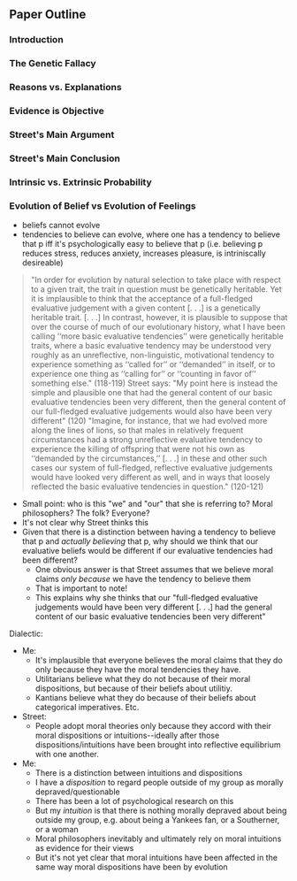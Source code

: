 ## Paper  Outline

### Introduction

### The Genetic Fallacy

### Reasons vs. Explanations

### Evidence is Objective

### Street's Main Argument

### Street's Main Conclusion

### Intrinsic vs. Extrinsic Probability

### Evolution of Belief vs Evolution of Feelings
  - beliefs cannot evolve
  - tendencies to believe can evolve, where one has a tendency to believe that p iff it's psychologically easy to believe that p (i.e. believing p reduces stress, reduces anxiety, increases pleasure, is intriniscally desireable)
  
  > "In order for evolution by natural selection to take place with respect to a given trait, the trait in question must be genetically heritable. Yet it is implausible to think that the acceptance of a full-fledged evaluative judgement with a given content [. . .] is a genetically heritable trait. [. . .] In contrast, however, it is plausible to suppose that over the course of much of our evolutionary history, what I have been calling ‘‘more basic evaluative tendencies’’ were genetically heritable traits, where a basic evaluative tendency may be understood very roughly as an unreflective, non-linguistic, motivational tendency to experience something as ‘‘called for’’ or ‘‘demanded’’ in itself, or to experience one thing as ‘‘calling for’’ or ‘‘counting in favor of’’ something else." (118-119)
  > Street says: "My point here is instead the simple and plausible one that had the general content of our basic evaluative tendencies been very different, then the general content of our full-fledged evaluative judgements would also have been very different" (120)
  > "Imagine, for instance, that we had evolved more along the lines of lions, so that males in relatively frequent circumstances had a strong unreflective evaluative tendency to experience the killing of offspring that were not his own as ‘‘demanded by the circumstances,’’ [. . .]  in these and other such cases our system of full-fledged, reflective evaluative judgements would have looked very different as well, and in ways that loosely reflected the basic evaluative tendencies in question." (120-121)
  - Small point: who is this "we" and "our" that she is referring to? Moral philosophers? The folk? Everyone?
  - It's not clear why Street thinks this
  - Given that there is a distinction between having a tendency to believe that p and *actually believing* that p, why should we think that our evaluative beliefs would be different if our evaluative tendencies had been different?
    - One obvious answer is that Street assumes that we believe moral claims *only because* we have the tendency to believe them
    - That is important to note!
    - This explains why she thinks that our "full-fledged evaluative judgements would have been very different [. . .] had the general content of our basic evaluative tendencies been very different"

Dialectic:
  - Me:
    - It's implausible that everyone believes the moral claims that they do only because they have the moral tendencies they have. 
    - Utilitarians believe what they do not because of their moral dispositions, but because of their beliefs about utilitiy. 
    - Kantians believe what they do because of their beliefs about categorical imperatives. Etc.
  - Street: 
    - People adopt moral theories only because they accord with their moral dispositions or intuitions--ideally after those dispositions/intuitions have been brought into reflective equilibrium with one another.
  - Me:
    - There is a distinction between intuitions and dispositions
  	- I have a *disposition* to regard people outside of my group as morally depraved/questionable
	- There has been a lot of psychological research on this
	- But my *intuition* is that there is nothing morally depraved about being outside my group, e.g. about being a Yankees fan, or a Southerner, or a woman
    - Moral philosophers inevitably and ultimately rely on moral intuitions as evidence for their views
    - But it's not yet clear that moral intuitions have been affected in the same way moral dispositions have been by evolution

